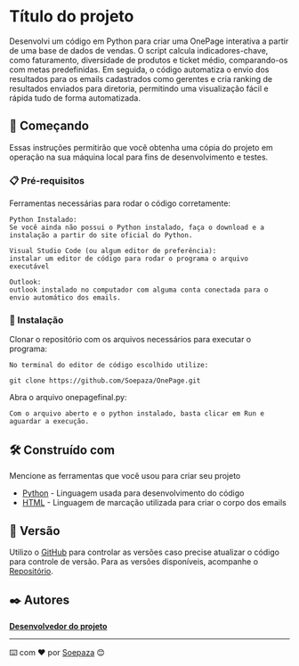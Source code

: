 # Título do projeto

Desenvolvi um código em Python para criar uma OnePage interativa a partir de uma base de dados de vendas. O script calcula indicadores-chave, como faturamento, diversidade de produtos e ticket médio, comparando-os com metas predefinidas. Em seguida, o código automatiza o envio dos resultados para os emails cadastrados como gerentes e cria ranking de resultados enviados para diretoria, permitindo uma visualização fácil e rápida tudo de forma automatizada.

## 🚀 Começando
Essas instruções permitirão que você obtenha uma cópia do projeto em operação na sua máquina local para fins de desenvolvimento e testes.

### 📋 Pré-requisitos

Ferramentas necessárias para rodar o código corretamente:

```
Python Instalado:
Se você ainda não possui o Python instalado, faça o download e a instalação a partir do site oficial do Python.

Visual Studio Code (ou algum editor de preferência):
instalar um editor de código para rodar o programa o arquivo executável

Outlook:
outlook instalado no computador com alguma conta conectada para o envio automático dos emails.
```

### 🔧 Instalação
Clonar o repositório com os arquivos necessários para executar o programa:

```
No terminal do editor de código escolhido utilize:

git clone https://github.com/Soepaza/OnePage.git
```

Abra o arquivo onepagefinal.py:

```
Com o arquivo aberto e o python instalado, basta clicar em Run e aguardar a execução.
```

## 🛠️ Construído com

Mencione as ferramentas que você usou para criar seu projeto

* [Python](https://www.python.org/) - Linguagem usada para desenvolvimento do código
* [HTML](https://developer.mozilla.org/pt-BR/docs/Web/HTML) - Linguagem de marcação utilizada para criar o corpo dos emails

## 📌 Versão

Utilizo o [GitHub](http://semver.org/) para controlar as versões caso precise atualizar o código para controle de versão. Para as versões disponíveis, acompanhe o [Repositório](https://github.com/Soepaza/OnePage). 

## ✒️ Autores

**[Desenvolvedor do projeto](https://github.com/Soepaza)**

---
⌨️ com ❤️ por [Soepaza](https://github.com/Soepaza) 😊